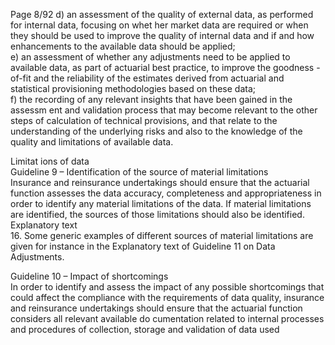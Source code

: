  
Page 8/92 
d) an assessment of the quality of external data, as performed for internal data, focusing on 
whet her market data are required or when they should be used to improve the quality of 
internal data and if and how enhancements to the available data should be applied;  
e) an assessment of whether any adjustments need to be applied to available data, as part 
of actuarial best practice, to improve the goodness -of-fit and the reliability of the 
estimates derived from actuarial and statistical provisioning methodologies based on 
these data;  
f) the recording of any relevant insights that have been gained in the assessm ent and 
validation process that may become relevant to the other steps of calculation of technical 
provisions, and that relate to the understanding of the underlying risks and also to the 
knowledge of the quality and limitations of available data.  
 
Limitat ions of data  
Guideline 9 – Identification of the source of material limitations  
Insurance and reinsurance undertakings should ensure that the actuarial function assesses the 
data accuracy, completeness and appropriateness in order to identify any material limitations 
of the data. If material limitations are identified, the sources of those limitations should also 
be identified.  
Explanatory text  
16. Some generic examples of different sources of material limitations are given for instance in 
the Explanatory text of Guideline 11 on Data Adjustments.  
 
Guideline 10 – Impact of shortcomings  
In order to identify and assess the impact of any possible shortcomings that could affect the 
compliance with the requirements of data quality, insurance and reinsurance undertakings 
should ensure that the actuarial function considers all relevant available do cumentation 
related to internal processes and procedures of collection, storage and validation of data used 